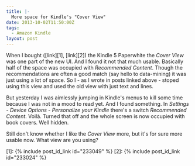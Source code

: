 ```yaml
---
title: |-
  More space for Kindle's "Cover View"
date: 2013-10-02T11:50:00Z
tags:
  - Amazon Kindle
layout: post
---
```

When I bought ([link][1], [link][2]) the Kindle 5 Paperwhite the _Cover View_ was one part of the new UI. And I found it not that much usable. Basically half of the space was occupied with _Recommended Content_. Though the recommendations are often a good match (say hello to data-mining) it was just using a lot of space. So I - as I wrote in posts linked above - stoped using this view and used the old view with just text and lines.

<!-- excerpt -->

But yesterday I was aimlessly jumping in Kindle's menus to kill some time because I was not in a mood to read yet. And I found something. In _Settings_ - _Device Options_ - _Personalize your Kindle_ there's a switch _Recommended Content_. Voilà. Turned that off and the whole screen is now occupied with book covers. Well hidden.

Still don't know whether I like the _Cover View_ more, but it's for sure more usable now. What view are you using?

[1]: {% include post_id_link id="233049" %}
[2]: {% include post_id_link id="233024" %}